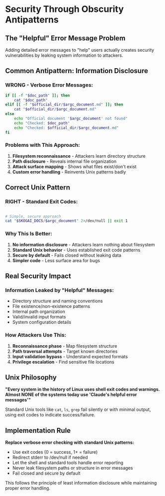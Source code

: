 # Security Through Obscurity Antipatterns

## The "Helpful" Error Message Problem

Adding detailed error messages to "help" users actually creates security vulnerabilities by leaking system information to attackers.

## Common Antipattern: Information Disclosure

### WRONG - Verbose Error Messages:
```bash
if [[ -f "$doc_path" ]]; then
    cat "$doc_path"
elif [[ -f "$official_dir/$argc_document.md" ]]; then
    cat "$official_dir/$argc_document.md"
else
    echo "Official document '$argc_document' not found"
    echo "Checked: $doc_path"
    echo "Checked: $official_dir/$argc_document.md"
fi
```

### Problems with This Approach:
1. **Filesystem reconnaissance** - Attackers learn directory structure
2. **Path disclosure** - Reveals internal file organization
3. **Attack surface mapping** - Shows what files exist/don't exist
4. **Custom error handling** - Reinvents Unix patterns badly

## Correct Unix Pattern

### RIGHT - Standard Exit Codes:
```bash

# Simple, secure approach
cat "$SKOGAI_DOCS/$argc_document" 2>/dev/null || exit 1
```

### Why This Is Better:
1. **No information disclosure** - Attackers learn nothing about filesystem
2. **Standard Unix behavior** - Uses established exit code patterns
3. **Secure by default** - Fails closed without leaking data
4. **Simpler code** - Less surface area for bugs

## Real Security Impact

### Information Leaked by "Helpful" Messages:
- Directory structure and naming conventions
- File existence/non-existence patterns
- Internal path organization
- Valid/invalid input formats
- System configuration details

### How Attackers Use This:
1. **Reconnaissance phase** - Map filesystem structure
2. **Path traversal attempts** - Target known directories
3. **Input validation bypass** - Understand expected formats
4. **Privilege escalation** - Find sensitive file locations

## Unix Philosophy

**"Every system in the history of Linux uses shell exit codes and warnings. Almost NONE of the systems today use 'Claude's helpful error messages'"**

Standard Unix tools like `cat`, `ls`, `grep` fail silently or with minimal output, using exit codes to indicate success/failure.

## Implementation Rule

**Replace verbose error checking with standard Unix patterns:**

- Use exit codes (0 = success, 1+ = failure)
- Redirect stderr to /dev/null if needed
- Let the shell and standard tools handle error reporting
- Never leak filesystem paths or structure in error messages
- Fail closed and secure by default

This follows the principle of least information disclosure while maintaining proper error handling.